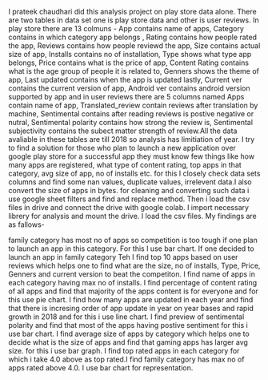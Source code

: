 I prateek chaudhari did this analysis project on play store data alone. 
There are two tables in data set one is play store data and other is user reviews. In play store there are 13 colmuns - App contains name of apps, Category contains in which category app belongs , Rating contains how people rated the app, Reviews contains how people reviewd the app, Size contains actual size of app, Installs contains no of installation, Type shows what type app belongs, Price contains what is the price of app, Content Rating contains what is the age group of people it is related to, Genners shows the theme of app, Last updated contains when the app is updated lastly, Current ver contains the current version of app, Android ver contains android version supported by app and in user reviews there are 5 columns named Apps contain name of app, Translated_review contain reviews after translation by machine, Sentimental contains after reading reviews is postive negative or nutral, Sentimental polarity contains how strong the review is, Sentimental subjectivity contains the subect matter strength of review.All the data avaliable in these tables are till 2018 so analysis has limitiation of year. I try to find a solution for those who plan to launch a new application over google play store for a successful app they must know few things like how many apps are registered, what type of content rating, top apps in that category, avg size of app, no of installs etc. for this I closely check data sets columns and find some nan values, duplicate values, irrelevent data.I also convert the size of apps in bytes. for cleaning and converting such data i use google sheet filters and find and replace method. Then i load the csv files in drive and connect the drive with google colab. I import necessary librery for analysis and mount the drive. I load the csv files. My findings are as fallows-

family category has most no of apps so competition is too tough if one plan to launch an app in this category. For this I use bar chart.
If one decided to launch an app in family category Teh I find top 10 apps based on user reviews which helps one to find what are the size, no of installs, Type, Price, Genners and current version to beat the competiton.
I find name of apps in each category having max no of installs.
I find percentage of content rating of all apps and find that majority of the apps content is for everyone and for this use pie chart.
I find how many apps are updated in each year and find that there is incresing order of app update in year on year bases and rapid growth in 2018 and for this i use line chart.
I find preview of sentimental polarity and find that most of the apps having postive sentiment for this i use bar chart.
I find average size of apps by category which helps one to decide what is the size of apps and find that gaming apps has larger avg size. for this i use bar graph.
I find top rated apps in each category for which i take 4.0 above as top rated.I find family category has max no of apps rated above 4.0. I use bar chart for representation.
